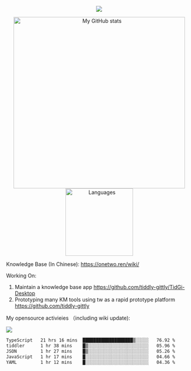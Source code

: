 <a href="https://github.com/linonetwo">
    <p align="center">
        <img src="https://github-profile-trophy.vercel.app/?username=linonetwo&column=7&theme=onedark"/>
    </p>
</a>
<a align="center" href="https://github.com/linonetwo">
  <p align="center">
    <img src="https://github-readme-stats.vercel.app/api?username=linonetwo&show_icons=true&count_private=true" alt="My GitHub stats" width="465"/>
    <img src="https://github-readme-stats.vercel.app/api/top-langs/?username=linonetwo&layout=compact&langs_count=10" alt="Languages" height="183">
  </p>
</a>

Knowledge Base (In Chinese): https://onetwo.ren/wiki/

Working On: 

1. Maintain a knowledge base app https://github.com/tiddly-gittly/TidGi-Desktop
1. Prototyping many KM tools using tw as a rapid prototype platform https://github.com/tiddly-gittly

My opensource activieies （including wiki update):

![](https://visitor-badge.glitch.me/badge?page_id=linonetwo.linonetwo)

<!--START_SECTION:waka-->

```txt
TypeScript   21 hrs 16 mins  ███████████████████▒░░░░░   76.92 %
tiddler      1 hr 38 mins    █▒░░░░░░░░░░░░░░░░░░░░░░░   05.96 %
JSON         1 hr 27 mins    █▒░░░░░░░░░░░░░░░░░░░░░░░   05.26 %
JavaScript   1 hr 17 mins    █░░░░░░░░░░░░░░░░░░░░░░░░   04.66 %
YAML         1 hr 12 mins    █░░░░░░░░░░░░░░░░░░░░░░░░   04.36 %
```

<!--END_SECTION:waka-->
